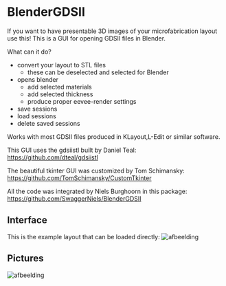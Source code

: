 # BlenderGDSII
If you want to have presentable 3D images of your microfabrication layout use this!
This is a GUI for opening GDSII files in Blender. 

What can it do?
- convert your layout to STL files
  - these can be deselected and selected for Blender
- opens blender
  - add selected materials
  - add selected thickness
  - produce proper eevee-render settings
- save sessions
- load sessions
- delete saved sessions

Works with most GDSII files produced in KLayout,L-Edit or similar software.

This GUI uses the gdsiistl built by Daniel Teal:
https://github.com/dteal/gdsiistl

The beautiful tkinter GUI was customized by Tom Schimansky:
https://github.com/TomSchimansky/CustomTkinter

All the code was integrated by Niels Burghoorn in this package:
https://github.com/SwaggerNiels/BlenderGDSII

## Interface
This is the example layout that can be loaded directly:
![afbeelding](https://user-images.githubusercontent.com/58084010/174477414-becdbdb6-7cc1-4afd-8e41-ec444d0b2b4c.png)

## Pictures
![afbeelding](https://user-images.githubusercontent.com/58084010/174489455-4d0cfcf6-16e2-4670-b9b5-32f207a9b131.png)
